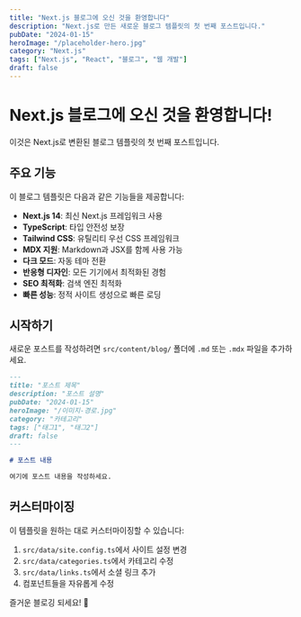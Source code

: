 ```yaml
---
title: "Next.js 블로그에 오신 것을 환영합니다"
description: "Next.js로 만든 새로운 블로그 템플릿의 첫 번째 포스트입니다."
pubDate: "2024-01-15"
heroImage: "/placeholder-hero.jpg"
category: "Next.js"
tags: ["Next.js", "React", "블로그", "웹 개발"]
draft: false
---
```


# Next.js 블로그에 오신 것을 환영합니다!

이것은 Next.js로 변환된 블로그 템플릿의 첫 번째 포스트입니다.

## 주요 기능

이 블로그 템플릿은 다음과 같은 기능들을 제공합니다:

- **Next.js 14**: 최신 Next.js 프레임워크 사용
- **TypeScript**: 타입 안전성 보장
- **Tailwind CSS**: 유틸리티 우선 CSS 프레임워크
- **MDX 지원**: Markdown과 JSX를 함께 사용 가능
- **다크 모드**: 자동 테마 전환
- **반응형 디자인**: 모든 기기에서 최적화된 경험
- **SEO 최적화**: 검색 엔진 최적화
- **빠른 성능**: 정적 사이트 생성으로 빠른 로딩

## 시작하기

새로운 포스트를 작성하려면 `src/content/blog/` 폴더에 `.md` 또는 `.mdx` 파일을 추가하세요.

```markdown
---
title: "포스트 제목"
description: "포스트 설명"
pubDate: "2024-01-15"
heroImage: "/이미지-경로.jpg"
category: "카테고리"
tags: ["태그1", "태그2"]
draft: false
---

# 포스트 내용

여기에 포스트 내용을 작성하세요.
```

## 커스터마이징

이 템플릿을 원하는 대로 커스터마이징할 수 있습니다:

1. `src/data/site.config.ts`에서 사이트 설정 변경
2. `src/data/categories.ts`에서 카테고리 수정
3. `src/data/links.ts`에서 소셜 링크 추가
4. 컴포넌트들을 자유롭게 수정

즐거운 블로깅 되세요! 🎉
